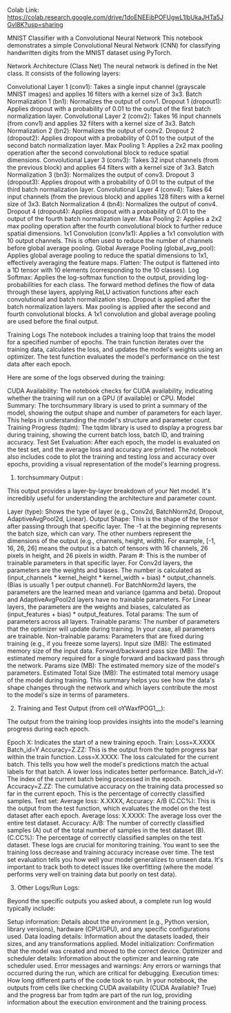 Colab Link: https://colab.research.google.com/drive/1doENEEjbPOFUgwL1lbUkaJHTa5JGvl8K?usp=sharing

MNIST Classifier with a Convolutional Neural Network
This notebook demonstrates a simple Convolutional Neural Network (CNN) for classifying handwritten digits from the MNIST dataset using PyTorch.

Network Architecture (Class Net)
The neural network is defined in the Net class. It consists of the following layers:

Convolutional Layer 1 (conv1): Takes a single input channel (grayscale MNIST images) and applies 16 filters with a kernel size of 3x3.
Batch Normalization 1 (bn1): Normalizes the output of conv1.
Dropout 1 (dropout1): Applies dropout with a probability of 0.01 to the output of the first batch normalization layer.
Convolutional Layer 2 (conv2): Takes 16 input channels (from conv1) and applies 32 filters with a kernel size of 3x3.
Batch Normalization 2 (bn2): Normalizes the output of conv2.
Dropout 2 (dropout2): Applies dropout with a probability of 0.01 to the output of the second batch normalization layer.
Max Pooling 1: Applies a 2x2 max pooling operation after the second convolutional block to reduce spatial dimensions.
Convolutional Layer 3 (conv3): Takes 32 input channels (from the previous block) and applies 64 filters with a kernel size of 3x3.
Batch Normalization 3 (bn3): Normalizes the output of conv3.
Dropout 3 (dropout3): Applies dropout with a probability of 0.01 to the output of the third batch normalization layer.
Convolutional Layer 4 (conv4): Takes 64 input channels (from the previous block) and applies 128 filters with a kernel size of 3x3.
Batch Normalization 4 (bn4): Normalizes the output of conv4.
Dropout 4 (dropout4): Applies dropout with a probability of 0.01 to the output of the fourth batch normalization layer.
Max Pooling 2: Applies a 2x2 max pooling operation after the fourth convolutional block to further reduce spatial dimensions.
1x1 Convolution (conv1x1): Applies a 1x1 convolution with 10 output channels. This is often used to reduce the number of channels before global average pooling.
Global Average Pooling (global_avg_pool): Applies global average pooling to reduce the spatial dimensions to 1x1, effectively averaging the feature maps.
Flatten: The output is flattened into a 1D tensor with 10 elements (corresponding to the 10 classes).
Log Softmax: Applies the log-softmax function to the output, providing log-probabilities for each class.
The forward method defines the flow of data through these layers, applying ReLU activation functions after each convolutional and batch normalization step. Dropout is applied after the batch normalization layers. Max pooling is applied after the second and fourth convolutional blocks. A 1x1 convolution and global average pooling are used before the final output.

Training Logs
The notebook includes a training loop that trains the model for a specified number of epochs. The train function iterates over the training data, calculates the loss, and updates the model's weights using an optimizer. The test function evaluates the model's performance on the test data after each epoch.

Here are some of the logs observed during the training:

CUDA Availability: The notebook checks for CUDA availability, indicating whether the training will run on a GPU (if available) or CPU.
Model Summary: The torchsummary library is used to print a summary of the model, showing the output shape and number of parameters for each layer. This helps in understanding the model's structure and parameter count.
Training Progress (tqdm): The tqdm library is used to display a progress bar during training, showing the current batch loss, batch ID, and training accuracy.
Test Set Evaluation: After each epoch, the model is evaluated on the test set, and the average loss and accuracy are printed.
The notebook also includes code to plot the training and testing loss and accuracy over epochs, providing a visual representation of the model's learning progress.



1. torchsummary Output :

This output provides a layer-by-layer breakdown of your Net model. It's incredibly useful for understanding the architecture and parameter count.

Layer (type): Shows the type of layer (e.g., Conv2d, BatchNorm2d, Dropout, AdaptiveAvgPool2d, Linear).
Output Shape: This is the shape of the tensor after passing through that specific layer. The -1 at the beginning represents the batch size, which can vary. The other numbers represent the dimensions of the output (e.g., channels, height, width). For example, [-1, 16, 26, 26] means the output is a batch of tensors with 16 channels, 26 pixels in height, and 26 pixels in width.
Param #: This is the number of trainable parameters in that specific layer.
For Conv2d layers, the parameters are the weights and biases. The number is calculated as (input_channels * kernel_height * kernel_width + bias) * output_channels. (Bias is usually 1 per output channel).
For BatchNorm2d layers, the parameters are the learned mean and variance (gamma and beta).
Dropout and AdaptiveAvgPool2d layers have no trainable parameters.
For Linear layers, the parameters are the weights and biases, calculated as (input_features + bias) * output_features.
Total params: The sum of parameters across all layers.
Trainable params: The number of parameters that the optimizer will update during training. In your case, all parameters are trainable.
Non-trainable params: Parameters that are fixed during training (e.g., if you freeze some layers).
Input size (MB): The estimated memory size of the input data.
Forward/backward pass size (MB): The estimated memory required for a single forward and backward pass through the network.
Params size (MB): The estimated memory size of the model's parameters.
Estimated Total Size (MB): The estimated total memory usage of the model during training.
This summary helps you see how the data's shape changes through the network and which layers contribute the most to the model's size in terms of parameters.

2. Training and Test Output (from cell oYWaxfPOG1__):

The output from the training loop provides insights into the model's learning progress during each epoch.

Epoch X: Indicates the start of a new training epoch.
Train: Loss=X.XXXX Batch_id=Y Accuracy=Z.ZZ: This is the output from the tqdm progress bar within the train function.
Loss=X.XXXX: The loss calculated for the current batch. This tells you how well the model's predictions match the actual labels for that batch. A lower loss indicates better performance.
Batch_id=Y: The index of the current batch being processed in the epoch.
Accuracy=Z.ZZ: The cumulative accuracy on the training data processed so far in the current epoch. This is the percentage of correctly classified samples.
Test set: Average loss: X.XXXX, Accuracy: A/B (C.CC%): This is the output from the test function, which evaluates the model on the test dataset after each epoch.
Average loss: X.XXXX: The average loss over the entire test dataset.
Accuracy: A/B: The number of correctly classified samples (A) out of the total number of samples in the test dataset (B).
(C.CC%): The percentage of correctly classified samples on the test dataset.
These logs are crucial for monitoring training. You want to see the training loss decrease and training accuracy increase over time. The test set evaluation tells you how well your model generalizes to unseen data. It's important to track both to detect issues like overfitting (where the model performs very well on training data but poorly on test data).

3. Other Logs/Run Logs:

Beyond the specific outputs you asked about, a complete run log would typically include:

Setup information: Details about the environment (e.g., Python version, library versions), hardware (CPU/GPU), and any specific configurations used.
Data loading details: Information about the datasets loaded, their sizes, and any transformations applied.
Model initialization: Confirmation that the model was created and moved to the correct device.
Optimizer and scheduler details: Information about the optimizer and learning rate scheduler used.
Error messages and warnings: Any errors or warnings that occurred during the run, which are critical for debugging.
Execution times: How long different parts of the code took to run.
In your notebook, the outputs from cells like checking CUDA availability (CUDA Available? True) and the progress bar from tqdm are part of the run log, providing information about the execution environment and the training process.

